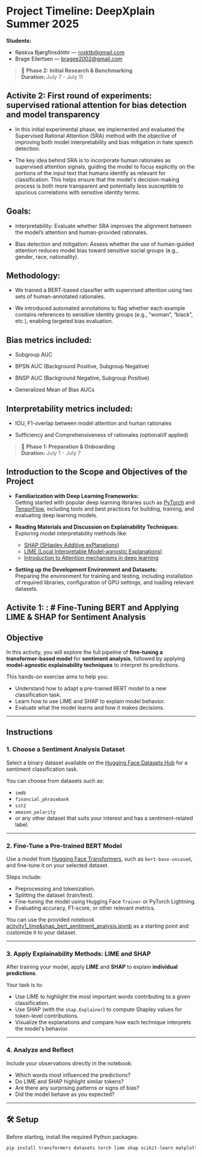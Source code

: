 # Project Timeline: DeepXplain Summer 2025

**Students:**  
- Røskva Bjørgfinsdóttir — [rosktb@gmail.com](mailto:rosktb@gmail.com)  
- Brage Eilertsen — [bragee2002@gmail.com](mailto:bragee2002@gmail.com)

> 📅 **Phase 2: Initial Research & Benchmarking**  
> **Duration:** July 7 - July 11
## Activite 2: First round of experiments: supervised rational attention for bias detection and model transparency
- In this initial experimental phase, we implemented and evaluated the Supervised Rational Attention (SRA) method with the objective of improving both model interpretability and bias mitigation in hate speech detection.

- The key idea behind SRA is to incorporate human rationales as supervised attention signals, guiding the model to focus explicitly on the portions of the input text that humans identify as relevant for classification. This helps ensure that the model's decision-making process is both more transparent and potentially less susceptible to spurious correlations with sensitive identity terms.

## Goals:
- Interpretability: Evaluate whether SRA improves the alignment between the model’s attention and human-provided rationales.

- Bias detection and mitigation: Assess whether the use of human-guided attention reduces model bias toward sensitive social groups (e.g., gender, race, nationality).

## Methodology:
- We trained a BERT-based classifier with supervised attention using two sets of human-annotated rationales.

- We introduced automated annotations to flag whether each example contains references to sensitive identity groups (e.g., “woman”, “black”, etc.), enabling targeted bias evaluation.

## Bias metrics included:

 - Subgroup AUC

- BPSN AUC (Background Positive, Subgroup Negative)

- BNSP AUC (Background Negative, Subgroup Positive)

- Generalized Mean of Bias AUCs

## Interpretability metrics included:

- IOU, F1-overlap between model attention and human rationales

- Sufficiency and Comprehensiveness of rationales (optional/if applied)


> 📅 **Phase 1: Preparation & Onboarding**  
> **Duration:** July 1 - July 7
## Introduction to the Scope and Objectives of the Project

- **Familiarization with Deep Learning Frameworks:**  
  Getting started with popular deep learning libraries such as [PyTorch](https://pytorch.org/) and [TensorFlow](https://www.tensorflow.org/), including tools and best practices for building, training, and evaluating deep learning models.

- **Reading Materials and Discussion on Explainability Techniques:**  
  Exploring model interpretability methods like:
  - [SHAP (SHapley Additive exPlanations)](https://shap.readthedocs.io/)
  - [LIME (Local Interpretable Model-agnostic Explanations)](https://lime-ml.readthedocs.io/)
  - [Introduction to Attention mechanisms in deep learning](https://www.ibm.com/think/topics/attention-mechanism)

- **Setting up the Development Environment and Datasets:**  
  Preparing the environment for training and testing, including installation of required libraries, configuration of GPU settings, and loading relevant datasets.

## Activite 1: : # Fine-Tuning BERT and Applying LIME & SHAP for Sentiment Analysis  

## Objective

In this activity, you will explore the full pipeline of **fine-tuning a transformer-based model** for **sentiment analysis**, followed by applying **model-agnostic explainability techniques** to interpret its predictions.

This hands-on exercise aims to help you:

- Understand how to adapt a pre-trained BERT model to a new classification task.
- Learn how to use LIME and SHAP to explain model behavior.
- Evaluate what the model learns and how it makes decisions.

---

## Instructions

### 1. Choose a Sentiment Analysis Dataset

Select a binary dataset available on the [Hugging Face Datasets Hub](https://huggingface.co/datasets) for a sentiment classification task.

You can choose from datasets such as:
- `imdb`
- `financial_phrasebank`
- `sst2`
- `amazon_polarity`
- or any other dataset that suits your interest and has a sentiment-related label.
---

### 2. Fine-Tune a Pre-trained BERT Model

Use a model from [Hugging Face Transformers](https://huggingface.co/models), such as `bert-base-uncased`, and fine-tune it on your selected dataset.

Steps include:
- Preprocessing and tokenization.
- Splitting the dataset (train/test).
- Fine-tuning the model using Hugging Face `Trainer` or PyTorch Lightning.
- Evaluating accuracy, F1-score, or other relevant metrics.

You can use the provided notebook [activity1_lime&shap_bert_sentiment_analysis.ipynb](https://github.com/franciellevargas/DeepXplain/blob/4d092be2ceb0a4e9b8fe2676dd942dc96451afbe/code/activity1_lime%26shap_bert_sentiment_analysis.ipynb) as a starting point and customize it to your dataset.

---

### 3. Apply Explainability Methods: LIME and SHAP

After training your model, apply **LIME** and **SHAP** to explain **individual predictions**.

Your task is to:
- Use LIME to highlight the most important words contributing to a given classification.
- Use SHAP (with the `shap.Explainer`) to compute Shapley values for token-level contributions.
- Visualize the explanations and compare how each technique interprets the model's behavior.

---

### 4. Analyze and Reflect

Include your observations directly in the notebook:
- Which words most influenced the predictions?
- Do LIME and SHAP highlight similar tokens?
- Are there any surprising patterns or signs of bias?
- Did the model behave as you expected?

---

## 🛠️ Setup

Before starting, install the required Python packages:

```bash
pip install transformers datasets torch lime shap scikit-learn matplotlib seaborn

